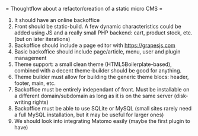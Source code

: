 = Thoughtflow about a refactor/creation of a static micro CMS =
1. It should have an online backoffice
2. Front should be static-build. A few dynamic characteristics could be added using JS and a really small PHP backend: cart, product stock, etc. (but on later iterations)
3. Backoffice should include a page editor with https://grapesjs.com
4. Basic backoffice should include page/article, menu, user and plugin management
5. Theme support: a small clean theme (HTML5Boilerplate-based), combined with a decent theme-builder should be good for anything.
6. Theme builder must allow for building the generic theme blocs: header, footer, main, etc.
7. Backoffice must be entirely independant of front. Must be installable on a different domain/subdomain as long as it is on the same server (disk-writing rights)
8. Backoffice must be able to use SQLite or MySQL (small sites rarely need a full MySQL installation, but it may be useful for larger ones)
9. We should look into integrating Matomo easily (maybe the first plugin to have)
